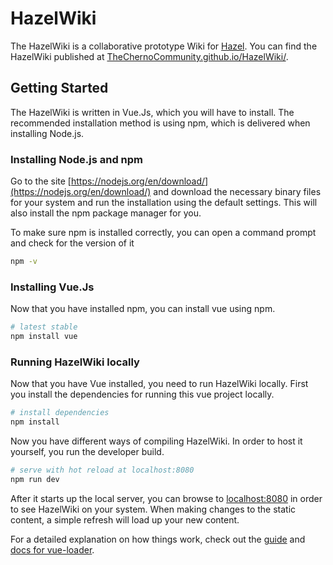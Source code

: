 # HazelWiki

The HazelWiki is a collaborative prototype Wiki for [Hazel](https://github.com/TheCherno/Hazel). You can find the HazelWiki published at [TheChernoCommunity.github.io/HazelWiki/](https://thechernocommunity.github.io/HazelWiki/).

## Getting Started

The HazelWiki is written in Vue.Js, which you will have to install. The recommended installation method is using npm, which is delivered when installing Node.js.

### Installing Node.js and npm
Go to the site [https://nodejs.org/en/download/](https://nodejs.org/en/download/) and download the necessary binary files for your system and run the installation using the default settings. This will also install the npm package manager for you.

To make sure npm is installed correctly, you can open a command prompt and check for the version of it
``` bash
npm -v
```

### Installing Vue.Js
Now that you have installed npm, you can install vue using npm.
``` bash
# latest stable
npm install vue
```

### Running HazelWiki locally
Now that you have Vue installed, you need to run HazelWiki locally. First you install the dependencies for running this vue project locally.
``` bash
# install dependencies
npm install
```

Now you have different ways of compiling HazelWiki. In order to host it yourself, you run the developer build.
``` bash
# serve with hot reload at localhost:8080
npm run dev
```

After it starts up the local server, you can browse to [localhost:8080](localhost:8080) in order to see HazelWiki on your system. When making changes to the static content, a simple refresh will load up your new content.

For a detailed explanation on how things work, check out the [guide](http://vuejs-templates.github.io/webpack/) and [docs for vue-loader](http://vuejs.github.io/vue-loader).
